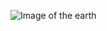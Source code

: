 ![Image of the earth](https://www.worldatlas.com/r/w960-q80/upload/03/87/c5/shutterstock-276228476.jpg)
